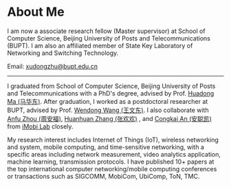 # About Me

I am now a associate research fellow (Master supervisor) at School of Computer Science, Beijing University of Posts and Telecommunications (BUPT). I am also an affiliated member of State Key Laboratory of Networking and Switching Technology.&#x20;

Email: xudongzhu@bupt.edu.cn

***

I graduated from School of Computer Science, Beijing University of Posts and Telecommunications with a PhD's degree, advised by Prof. [Huadong Ma (马华东)](https://baike.baidu.com/item/马华东/10199144).  After graduation, I worked as a postdoctoral researcher at BUPT, advised by Prof. [Wendong Wang (王文东)](https://teacher.bupt.edu.cn/wangwendong/). I also collaborate with [Anfu Zhou (周安福)](https://teacher.bupt.edu.cn/zhouanfu/zh_CN/index.htm), [Huanhuan Zhang (张欢欢)](https://teacher.bupt.edu.cn/zhanghuanhuan1/zh_CN/index.htm) , and [Congkai An (安聪凯)](https://ancongkai.github.io) from [iMobi Lab](www.imobi-lab.tech) closely.

My research interest includes Internet of Things (IoT), wireless networking and system, mobile computing, and time-sensitive networking, with a specific areas including network measurement, video analytics application, machine learning, transmission protocols. I have published 10+ papers at the top international computer networking/mobile computing conferences or transactions such as SIGCOMM, MobiCom, UbiComp, ToN, TMC.
